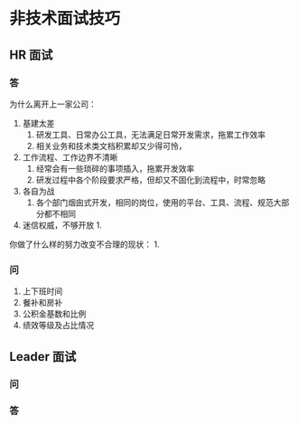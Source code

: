 # 非技术面试技巧


## HR 面试

### 答

为什么离开上一家公司：
1. 基建太差
	1. 研发工具、日常办公工具，无法满足日常开发需求，拖累工作效率
	2. 相关业务和技术类文档积累却又少得可怜，
2. 工作流程、工作边界不清晰
	1. 经常会有一些琐碎的事项插入，拖累开发效率
	2. 研发过程中各个阶段要求严格，但却又不固化到流程中，时常忽略
3. 各自为战
	1. 各个部门烟囱式开发，相同的岗位，使用的平台、工具、流程、规范大部分都不相同
4. 迷信权威，不够开放
	1. 

你做了什么样的努力改变不合理的现状：
1. 

### 问

1. 上下班时间
2. 餐补和房补
3. 公积金基数和比例
4. 绩效等级及占比情况

## Leader 面试

### 问


### 答